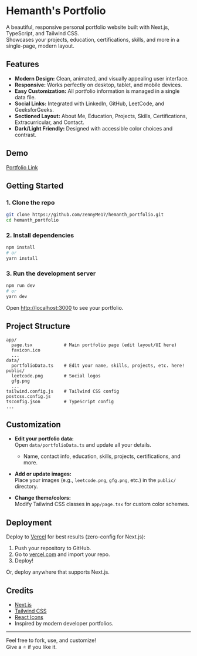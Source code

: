 # Hemanth's Portfolio

A beautiful, responsive personal portfolio website built with Next.js, TypeScript, and Tailwind CSS.  
Showcases your projects, education, certifications, skills, and more in a single-page, modern layout.

## Features

- **Modern Design:** Clean, animated, and visually appealing user interface.
- **Responsive:** Works perfectly on desktop, tablet, and mobile devices.
- **Easy Customization:** All portfolio information is managed in a single data file.
- **Social Links:** Integrated with LinkedIn, GitHub, LeetCode, and GeeksforGeeks.
- **Sectioned Layout:** About Me, Education, Projects, Skills, Certifications, Extracurricular, and Contact.
- **Dark/Light Friendly:** Designed with accessible color choices and contrast.

## Demo

[Portfolio Link](https://hemanth-ashy.vercel.app/p)

## Getting Started

### 1. Clone the repo

```bash
git clone https://github.com/zennyMe17/hemanth_portfolio.git
cd hemanth_portfolio
```

### 2. Install dependencies

```bash
npm install
# or
yarn install
```

### 3. Run the development server

```bash
npm run dev
# or
yarn dev
```

Open [http://localhost:3000](http://localhost:3000) to see your portfolio.

## Project Structure

```
app/
  page.tsx            # Main portfolio page (edit layout/UI here)
  favicon.ico
  ...
data/
  portfolioData.ts    # Edit your name, skills, projects, etc. here!
public/
  leetcode.png        # Social logos
  gfg.png
  ...
tailwind.config.js    # Tailwind CSS config
postcss.config.js
tsconfig.json         # TypeScript config
...
```

## Customization

- **Edit your portfolio data:**  
  Open `data/portfolioData.ts` and update all your details.  
  - Name, contact info, education, skills, projects, certifications, and more.
- **Add or update images:**  
  Place your images (e.g., `leetcode.png`, `gfg.png`, etc.) in the `public/` directory.

- **Change theme/colors:**  
  Modify Tailwind CSS classes in `app/page.tsx` for custom color schemes.

## Deployment

Deploy to [Vercel](https://vercel.com/) for best results (zero-config for Next.js):

1. Push your repository to GitHub.
2. Go to [vercel.com](https://vercel.com/) and import your repo.
3. Deploy!

Or, deploy anywhere that supports Next.js.

## Credits

- [Next.js](https://nextjs.org/)
- [Tailwind CSS](https://tailwindcss.com/)
- [React Icons](https://react-icons.github.io/react-icons/)
- Inspired by modern developer portfolios.

---

Feel free to fork, use, and customize!  
Give a ⭐ if you like it.
